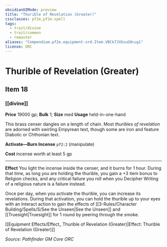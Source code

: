 ```yaml
---
obsidianUIMode: preview
title: "Thurible of Revelation (Greater)"
cssclasses: pf2e,pf2e-spell
tags:
  - trait/divine
  - trait/common
  - remaster
aliases: "Compendium.pf2e.equipment-srd.Item.VBCk7JXGsuG0cug1"
license: ORC
---
```

# Thurible of Revelation (Greater)
## Item 18
### [[divine]]


**Price** 19000 gp; 
**Bulk** 1; **Size** med
**Usage** held-in-one-hand

This brass censer dangles on a length of chain. Most _thuribles of revelation_ are adorned with swirling Empyrean text, though some are iron and feature Diabolic or Chthonian text.

**Activate—Burn Incense** `pf2:2` (manipulate)

**Cost** incense worth at least 5 gp

* * *

**Effect** You light the incense inside the censer, and it burns for 1 hour. During that time, as long you are holding the thurible, you gain a +3 item bonus to Religion checks, and any critical failure you roll when you Decipher Writing of a religious nature is a failure instead.

Once per day, when you activate the thurible, you can increase its revelations. During that activation, you can hold the thurible up to your eyes with an Interact action to gain the effects of [[3-Rules/Character Building/Spells/S/See the Unseen|See the Unseen]] and [[Truesight|Truesight]] for 1 round by peering through the smoke.

[[Equipment Effects/Effect_ Thurible of Revelation (Greater)|Effect: Thurible of Revelation (Greater)]]

*Source: Pathfinder GM Core*
*ORC*